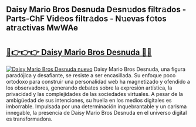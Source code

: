 ## Daisy Mario Bros Desnuda D𝚎sn𝚞dos filtr𝚊dos - Parts-ChF Vid𝚎os filtr𝚊dos - N𝚞evas f𝚘tos atr𝚊ctivas MwWAe

# <h2><a href="http://mb4cyg.tromn.icu/?c=Daisy+Mario+Bros+Desnuda">🔗👉👉👉 Daisy Mario Bros Desnuda 🔗🔗</a></h2>

[![Daisy Mario Bros Desnuda nuevo](https://i.imgur.com/pEAQMta.gif)](http://mb4cyg.tromn.icu/?c=Daisy+Mario+Bros+Desnuda)
Daisy Mario Bros Desnuda, una figura paradójica y desafiante, se resiste a ser encasillada. Su enfoque poco ortodoxo para construir una personalidad web ha magnetizado y ofendido a los observadores, generando debates sobre la expresión artística, la privacidad y las complejidades de las sociedades virtuales. A pesar de la ambigüedad de sus intenciones, su huella en los medios digitales es imborrable. Impulsada por una determinación inquebrantable y un carisma innegable, la presencia de Daisy Mario Bros Desnuda en el universo digital es transformadora.
